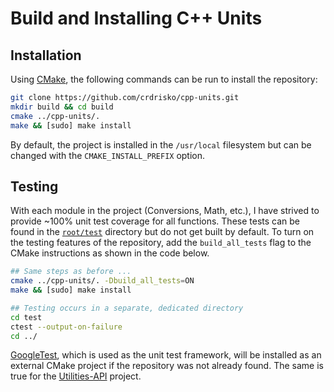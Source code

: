 # Build and Installing C++ Units

## Installation

Using [CMake](https://cmake.org), the following commands can be run to install the repository:

```bash
git clone https://github.com/crdrisko/cpp-units.git
mkdir build && cd build
cmake ../cpp-units/.
make && [sudo] make install
```

By default, the project is installed in the `/usr/local` filesystem but can be changed with the `CMAKE_INSTALL_PREFIX` option.

## Testing

With each module in the project (Conversions, Math, etc.), I have strived to provide ~100% unit test coverage for all functions. These tests can be found in the [`root/test`](https://github.com/crdrisko/cpp-units/tree/master/test) directory but do not get built by default. To turn on the testing features of the repository, add the `build_all_tests` flag to the CMake instructions as shown in the code below.

```bash
## Same steps as before ...
cmake ../cpp-units/. -Dbuild_all_tests=ON
make && [sudo] make install

## Testing occurs in a separate, dedicated directory
cd test
ctest --output-on-failure
cd ../
```

[GoogleTest](https://github.com/google/googletest), which is used as the unit test framework, will be installed as an external CMake project if the repository was not already found. The same is true for the [Utilities-API](https://github.com/crdrisko/utilities-api) project.
